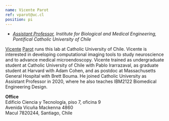 ```yaml
---
name: Vicente Parot
ref: vparot@uc.cl
position: pi
---
```


- _[Assistant Professor](https://ingenieriabiologicaymedica.uc.cl/es/personas/academicos/797-vicente-parot), Institute for Biological and Medical Engineering, Pontifical Catholic University of Chile_<br>

[Vicente](https://biophysics.fas.harvard.edu/people/vicente-parot) [Parot](https://web.archive.org/web/20211128234011/https://www.mit.edu/~vparot/) runs this lab at Catholic University of Chile.
Vicente is interested in developing computational imaging tools to study neuroscience and to advance medical microendoscopy. Vicente trained as undergraduate student at Catholic University of Chile with Pablo Irarrazaval, as graduate student at Harvard with Adam Cohen, and as postdoc at Massachusetts General Hospital with Brett Bouma. He joined Catholic University as Assistant Professor in 2020, where he also teaches IBM2122 Biomedical Engineering Design. 

**Office**<br>
Edificio Ciencia y Tecnología, piso 7, oficina 9 <br>
Avenida Vicuña Mackenna 4860 <br>
Macul 7820244, Santiago, Chile

